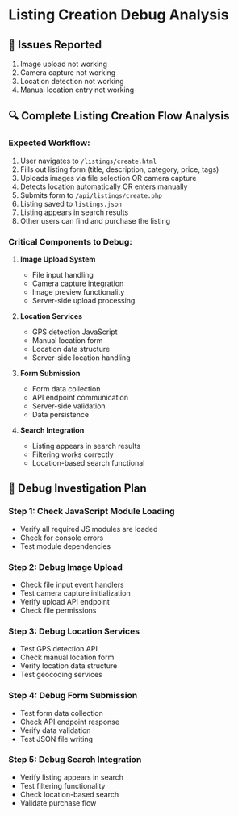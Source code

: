 # Listing Creation Debug Analysis

## 🚨 **Issues Reported**
1. Image upload not working
2. Camera capture not working  
3. Location detection not working
4. Manual location entry not working

## 🔍 **Complete Listing Creation Flow Analysis**

### **Expected Workflow:**
1. User navigates to `/listings/create.html`
2. Fills out listing form (title, description, category, price, tags)
3. Uploads images via file selection OR camera capture
4. Detects location automatically OR enters manually
5. Submits form to `/api/listings/create.php`
6. Listing saved to `listings.json`
7. Listing appears in search results
8. Other users can find and purchase the listing

### **Critical Components to Debug:**
1. **Image Upload System**
   - File input handling
   - Camera capture integration
   - Image preview functionality
   - Server-side upload processing

2. **Location Services**
   - GPS detection JavaScript
   - Manual location form
   - Location data structure
   - Server-side location handling

3. **Form Submission**
   - Form data collection
   - API endpoint communication
   - Server-side validation
   - Data persistence

4. **Search Integration**
   - Listing appears in search results
   - Filtering works correctly
   - Location-based search functional

## 🔧 **Debug Investigation Plan**

### **Step 1: Check JavaScript Module Loading**
- Verify all required JS modules are loaded
- Check for console errors
- Test module dependencies

### **Step 2: Debug Image Upload**
- Check file input event handlers
- Test camera capture initialization
- Verify upload API endpoint
- Check file permissions

### **Step 3: Debug Location Services**
- Test GPS detection API
- Check manual location form
- Verify location data structure
- Test geocoding services

### **Step 4: Debug Form Submission**
- Test form data collection
- Check API endpoint response
- Verify data validation
- Test JSON file writing

### **Step 5: Debug Search Integration**
- Verify listing appears in search
- Test filtering functionality
- Check location-based search
- Validate purchase flow